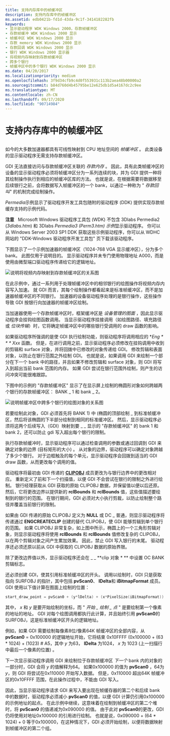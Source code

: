 ```yaml
---
title: 支持内存库中的帧缓冲区
description: 支持内存库中的帧缓冲区
ms.assetid: edb0421b-fd1d-43da-9c1f-3414182282fb
keywords:
- 显示驱动程序 WDK Windows 2000，存款帧缓冲区
- 存款帧缓冲 WDK Windows 2000 显示
- 帧缓冲区 WDK Windows 2000 显示
- 存款 memory WDK Windows 2000 显示
- 存款回调 WDK Windows 2000 显示
- 银行 WDK Windows 2000 显示器
- 将视频内存映射到存款帧缓冲区
- 跨多个银行
- 帧缓冲区中的多个银行 WDK Windows 2000 显示
ms.date: 04/20/2017
ms.localizationpriority: medium
ms.openlocfilehash: 3f9d34cfb9c4d0f553931c113b2aea48b00000a2
ms.sourcegitcommit: b84d760d4b45795be12e625db1d5a4167dc2c9ee
ms.translationtype: MT
ms.contentlocale: zh-CN
ms.lasthandoff: 09/17/2020
ms.locfileid: "90714984"
---
```

# <a name="supporting-banked-frame-buffers"></a>支持内存库中的帧缓冲区


## <span id="ddk_supporting_banked_frame_buffers_gg"></span><span id="DDK_SUPPORTING_BANKED_FRAME_BUFFERS_GG"></span>


如今的大多数加速器都具有可线性映射到 CPU 地址空间的 *帧缓冲区* 。 此类设备的显示驱动程序无需支持存款帧缓冲区。

GDI 无法直接访问与存款帧缓冲区关联的 *存款内存* 。 因此，具有此类帧缓冲区的设备的显示驱动程序必须将帧缓冲区分为一系列连续的块，并为 GDI 提供一种将其绘制操作执行到相应的帧缓冲区库的方法。 也就是说，在根据需要将数据移至后续银行之前，会将数据写入帧缓冲区的一个 bank，以通过一种称为 " *存款回叫*" 的机制完成绘制操作。

*Permedia*示例显示了驱动程序开发工具包随附的驱动程序 (DDK) 提供实现存款帧缓存支持的示例代码。

**注意**   Microsoft Windows 驱动程序工具包 (WDK) 不包含 3Dlabs Permedia2 (*3dlabs.htm*) 和 3Dlabs *Permedia3 (Perm3.htm) 示例*显示驱动程序。 你可以从 Windows Server 2003 SP1 DDK 获取这些示例驱动程序，你可以从 WDHC 网站的 "DDK-Windows 驱动程序开发工具包" 页下载该驱动程序。

 

下图显示了一个示例加速器的帧缓冲区（1024-768 VGA 显示缓冲区），分为多个 bank。 此图仅用于说明目的。 显示驱动程序并未专门使用物理地址 A000，而是使用由微型端口驱动程序传递给它的逻辑地址。

![说明将视频内存映射到存款帧缓冲区的关系图](images/banking1.png)

在此示例中，通过一系列用于处理帧缓冲区中的相邻银行的绘图操作将视频内存内容写入加速。 就 GDI 而言，其每个绘制操作都看起来是标准帧缓冲区，而不是加速器帧缓冲区的不同银行。 加速器的设备驱动程序处理的是银行操作，这些操作导致 GDI 按银行向加速器的帧缓冲区绘制。

当加速器使用一个存款帧缓冲区时，框架缓冲区是 *设备管理的图面* ，因此显示驱动程序会挂钩绘图函数调用。 当显示驱动程序挂接调用（如绘图路径、填充路径或 *位块传输*）时，它将确定帧缓冲区中的哪些银行受调用的 draw 函数的影响。

如果驱动程序所强调的是使 GDI 执行绘制功能，则驱动程序将调用相应的 **Eng * * * Xxx* 函数。 但是，在进行调用之前，显示驱动程序必须修改在挂钩调用中收到的剪辑和 surface 对象，并将回拨中已修改的对象传递给 GDI。 修改剪辑和表面对象，以防止在银行范围之外绘制 GDI。 也就是说，如果调用 GDI 来绘制一个部分在下一个 bank 中的路径，并且如果不修改剪辑和 surface 对象，则 GDI 将写入到超出当前 bank 范围的内存。 如果 GDI 尝试在银行范围外绘制，则产生的访问冲突可能很难跟踪。

下图中的示例的 "存款帧缓冲区" 显示了在显示屏上绘制的椭圆形对象如何跨越两个银行的存款帧缓冲区： BANK \_ 1 和 bank \_ 2。

![说明帧缓冲区中跨多个银行的绘图对象的关系图](images/pvscan0.png)

若要绘制此对象，GDI 必须首先将 BANK 1) 中 (椭圆的顶部绘制 \_ 到标准帧缓冲区，然后将该椭圆的下半部分绘制到相同的标准缓冲区。 然后，显示驱动程序必须将这两个后续写入（GDI）映射到要 \_ \_ 显示的 "存款帧缓冲区" 的 bank 1 和 bank 2，还可以防止 gdi 写入超出每个银行的限制。

执行存款帧缓冲时，显示驱动程序可以通过检查调用的参数或通过回调到 GDI 来确定对象的边界 (目标矩形的大小) 。 从对象的边界，驱动程序可以确定对象跨越了多少个银行。 对于边框触及的每个单元，显示驱动程序会回拨到适当的 GDI draw 函数，从而更改每个调用的值。

驱动程序将最初由 GDI 传递的 [**CLIPOBJ**](/windows/win32/api/winddi/ns-winddi-_clipobj) 成员更改为与银行边界中的更改相对应。 重新定义了前和下一个扫描值，以便 GDI 不会尝试在银行的限制之外进行绘制。 银行经理获取从 GDI 获取的原始 CLIPOBJ 数据，并保留值以便以后还原。 然后，它将更改边界以提供新的 **rclBounds** 和 **rclBounds** 值，这些值描述要绘制到的银行的范围。 在银行期间，GDI 必须对大小执行剪裁，以防止绘制整个路径并覆盖当前银行的限制。

如果由 GDI 传递的原始 CLIPOBJ 定义为 **NULL** 或 DC \_ 普通，则显示驱动程序将传递通过 **ENGCREATECLIP** 创建的替代 CLIPOBJ，使 GDI 能够剪辑到单个银行的范围。 如果 CLIPOBJ 非常复杂，如上图中所示，椭圆上的一个三角形剪辑对象，则显示驱动程序将使用 **rclBounds** 和 **rclBounds** 值修改复杂的 CLIPOBJ，以在两个剪辑对象之间产生累加效果。 因此，禁止 GDI 写入银行的末尾。 驱动程序还必须还原以前从 GDI 中获取的 CLIPOBJ 数据的原始界限。

除了更改边界值以外，显示驱动程序还会在 \_ \_ **clip 对象 * ** 中设置 OC BANK 剪辑标志。

还必须创建 GDI，使其引用标准帧缓冲区的开头。 调用以绘制时，GDI 只是获取指向 SURFOBJ 的指针，其中包括 **pvScan0**、 **lDelta**和 **iBitmapFormat** 成员。 GDI 使用以下值计算在图面上绘制的位置：

```cpp
start_draw_point = pvScan0 + (y*lDelta) + (x*PixelSize(iBitmapFormat))
```

其中， *x* 和 *y* 是要开始绘制的坐标，而 " *开始 \_ 绘制 \_ 点* " 是要绘制第一个像素的地址的地址。 GDI 对每个绘图调用都执行此计算，并且始终引用 **pvScan0**的 SURFOBJ，这是标准帧缓冲区开头的逻辑地址。

例如，如果 GDI 需要绘制每像素8位/像素64K 帧缓冲区的全部内容，从 **pvScan0** = 0x100000 的逻辑地址开始，它将结束 0x10FFFF (0x100000 + (63 \* 1024) + (1023) # A5，其中 *y* 为63， **lDelta** 为1024， *x* 为 1023 (上一扫描行中最后一个像素的位置) 。

下一次显示驱动程序调用 GDI 来绘制位于存款帧缓冲区 *下一个* bank 内的对象的一部分时，GDI 会将 *y* 的值解释为64。 如果0x100000 的值为 **pvScan0** ，64为 *y*，则 GDI 将尝试在0x110000 开始写入数据。 但是，0x110000 超出64K 帧缓冲区的0x10FFFF 范围，在此操作过程中，不能由 GDI 写入。

因此，当显示驱动程序请求 GDI 来写入要出现在帧缓存器的第二个和后续 bank 中的数据时，驱动程序必须减小 **pvScan0** 的值，以便 GDI 计算仍引用0x100000 的示例地址的起点。 在此示例中继续，这意味着在绘制到帧缓冲区的第二个堆时，将 **pvScan0** 的值递减为0x090000 的值。 由于此对 **pvScan0**的更改，GDI 仍将使用对地址0x100000 的引用进行绘制。 也就是说，0x090000 + (64 \* 1024) + 0 等于0x100000，在这种情况下，GDI 必须开始绘制，以便将数据映射到帧缓冲区的第二个组。

 

